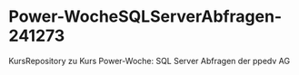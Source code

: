 # Power-WocheSQLServerAbfragen-241273
KursRepository zu Kurs Power-Woche: SQL Server Abfragen der ppedv AG
